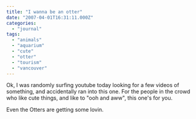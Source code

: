 ```yaml
---
title: "I wanna be an otter"
date: "2007-04-01T16:31:11.000Z"
categories: 
  - "journal"
tags: 
  - "animals"
  - "aquarium"
  - "cute"
  - "otter"
  - "tourism"
  - "vancouver"
---
```


Ok, I was randomly surfing youtube today looking for a few videos of something, and accidentally ran into this one. For the people in the crowd who like cute things, and like to "ooh and aww", this one's for you.

Even the Otters are getting some lovin.
